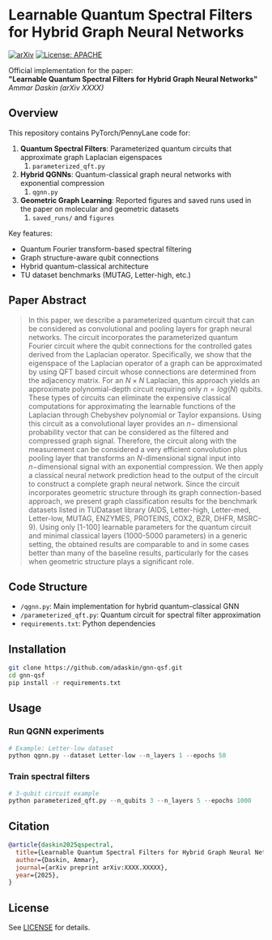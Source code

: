 
# Learnable Quantum Spectral Filters for Hybrid Graph Neural Networks

[![arXiv](https://img.shields.io/badge/arXiv-XXXX.XXXXX-b31b1b.svg)](https://arxiv.org/abs/XXXX.XXXXX)
[![License: APACHE](https://img.shields.io/badge/License-APACHE-yellow.svg)](https://opensource.org/licenses/apache-2-0)

Official implementation for the paper:  
**"Learnable Quantum Spectral Filters for Hybrid Graph Neural Networks"**  
*Ammar Daskin (arXiv XXXX)*

## Overview
This repository contains PyTorch/PennyLane code for:
1. **Quantum Spectral Filters**: Parameterized quantum circuits that approximate graph Laplacian eigenspaces
   1. `parameterized_qft.py`
2. **Hybrid QGNNs**: Quantum-classical graph neural networks with exponential compression
   1. `qgnn.py`
3. **Geometric Graph Learning**: Reported figures and saved runs used in the paper on molecular and geometric datasets
   1. `saved_runs/` and `figures`

Key features:
- Quantum Fourier transform-based spectral filtering
- Graph structure-aware qubit connections
- Hybrid quantum-classical architecture
- TU dataset benchmarks (MUTAG, Letter-high, etc.)

## Paper Abstract
> In this paper, we describe a parameterized quantum circuit that can be considered as convolutional and pooling layers for graph neural networks. The circuit incorporates the parameterized  quantum Fourier circuit where the qubit connections for the controlled gates derived from the Laplacian operator.
Specifically, we show that the eigenspace of the Laplacian operator of a graph can be approximated by using QFT based circuit whose connections are determined from the adjacency matrix. For an $N\times N$ Laplacian, this approach yields an approximate polynomial-depth circuit requiring only $n=log(N)$ qubits. These types of circuits can eliminate the expensive classical computations for approximating the learnable functions of the Laplacian through Chebyshev polynomial or Taylor expansions.
 Using this circuit as a convolutional layer provides an $n-$ dimensional probability vector that can be considered as the filtered and compressed graph signal.  Therefore, the circuit along with the measurement can be considered a very efficient convolution plus pooling layer that transforms an $N$-dimensional signal input into $n-$dimensional signal with an exponential compression. 
We then apply a classical neural network prediction head  to the output of the circuit to construct a complete graph neural network. Since the circuit incorporates geometric structure through its graph connection-based approach, we present graph classification results for the benchmark datasets listed in TUDataset library  (AIDS, Letter-high, Letter-med, Letter-low, MUTAG, ENZYMES, PROTEINS, COX2, BZR, DHFR, MSRC-9). Using only [1-100] learnable parameters for the quantum circuit and minimal classical layers (1000-5000 parameters) in a generic setting, the obtained results are comparable to and in some cases better than many of the baseline results, particularly for the cases when geometric structure plays a significant role.

## Code Structure
- `/qgnn.py`: Main implementation for hybrid quantum-classical GNN
- `/parameterized_qft.py`: Quantum circuit for spectral filter approximation
- `requirements.txt`: Python dependencies

## Installation
```bash
git clone https://github.com/adaskin/gnn-qsf.git
cd gnn-qsf
pip install -r requirements.txt
```

## Usage
### Run QGNN experiments
```python
# Example: Letter-low dataset
python qgnn.py --dataset Letter-low --n_layers 1 --epochs 50
```

### Train spectral filters
```python
# 3-qubit circuit example
python parameterized_qft.py --n_qubits 3 --n_layers 5 --epochs 1000
```

## Citation
```bibtex
@article{daskin2025qspectral,
  title={Learnable Quantum Spectral Filters for Hybrid Graph Neural Networks},
  author={Daskin, Ammar},
  journal={arXiv preprint arXiv:XXXX.XXXXX},
  year={2025},
}
```

## License
See [LICENSE](LICENSE) for details.
